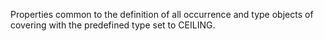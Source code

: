 ﻿Properties common to the definition of all occurrence and type objects of covering with the predefined type set to CEILING.
